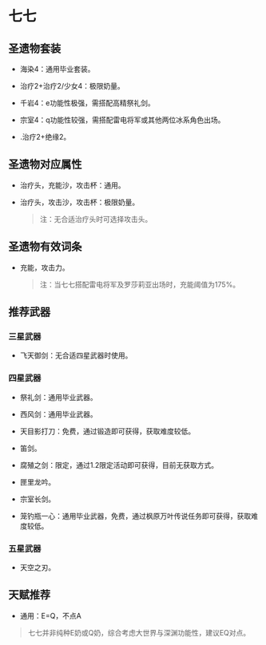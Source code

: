 # 七七

## 圣遗物套装  

- 海染4：通用毕业套装。  

- 治疗2+治疗2/少女4：极限奶量。  

- 千岩4：e功能性极强，需搭配高精祭礼剑。  

- 宗室4：q功能性较强，需搭配雷电将军或其他两位冰系角色出场。  

- .治疗2+绝缘2。  

## 圣遗物对应属性  

- 治疗头，充能沙，攻击杯：通用。  

- 治疗头，攻击沙，攻击杯：极限奶量。  

  > 注：无合适治疗头时可选择攻击头。  

## 圣遗物有效词条  

- 充能，攻击力。  

  > 注：当七七搭配雷电将军及罗莎莉亚出场时，充能阈值为175%。  

## 推荐武器  

### 三星武器  

- 飞天御剑：无合适四星武器时使用。  

### 四星武器  

- 祭礼剑：通用毕业武器。  

- 西风剑：通用毕业武器。  

- 天目影打刀：免费，通过锻造即可获得，获取难度较低。  

- 笛剑。  

- 腐殖之剑：限定，通过1.2限定活动即可获得，目前无获取方式。  

- 匣里龙吟。  

- 宗室长剑。  

- 笼钓瓶一心：通用毕业武器，免费，通过枫原万叶传说任务即可获得，获取难度较低。  

### 五星武器  

- 天空之刃。

## 天赋推荐  

- 通用：E=Q，不点A  

> 七七并非纯种E奶或Q奶，综合考虑大世界与深渊功能性，建议EQ对点。  
